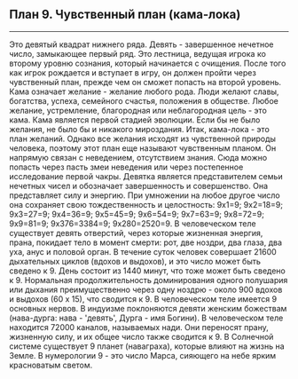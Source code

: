 ## План 9. Чувственный план (кама-лока)


---
Это девятый квадрат нижнего ряда. Девять - завершенное нечетное число, замыкающее первый ряд. Это лестница, ведущая игрока ко второму уровню сознания, который начинается с очищения. После того как игрок рождается и вступает в игру, он должен пройти через чувственный план, прежде чем он сможет попасть на второй уровень. Кама означает желание - желание любого рода. Люди желают славы, богатства, успеха, семейного счастья, положения в обществе. Любое желание, устремление, благородная или неблагородная цель - это кама. Кама является первой стадией эволюции. Если бы не было желания, не было бы и никакого мироздания. Итак, кама-лока - это план желаний. Однако все желания исходят из чувственной природы человека, поэтому этот план еще называют чувственным планом. Он напрямую связан с неведением, отсутствием знания. Сюда можно попасть через пасть змеи неведения или через постепенное исследование первой чакры. Девятка является представителем семьи нечетных чисел и обозначает завершенность и совершенство. Она представляет силу и энергию. При умножении на любое другое число она сохраняет свою тождественность и целостность: 9x1=9; 9х2=18=9; 9х3=27=9; 9х4=36=9; 9х5=45=9; 9x6=54=9; 9x7=63=9; 9x8=72=9; 9x9=81=9; 9х376=3384=9; 9х280=2520=9. В человеческом теле существует девять отверстий, через которые жизненная энергия, прана, покидает тело в момент смерти: рот, две ноздри, два глаза, два уха, анус и половой орган. В течение суток человек совершает 21600 дыхательных циклов (вдохов и выдохов), и это число может быть сведено к 9. День состоит из 1440 минут, что тоже может быть сведено к 9. Нормальная продолжительность доминирования одного полушария или дыхания преимущественно через одну ноздрю - около 900 вдохов и выдохов (60 х 15), что сводится к 9. В человеческом теле имеется 9 основных нервов. В индуизме поклоняются девяти женским божествам (нава-дурга: нава - 'девять', Дурга - имя Богини). В человеческом теле находится 72000 каналов, называемых нади. Они переносят прану, жизненную силу, и их общее число также сводится к 9. В Солнечной системе существует 9 планет (наваграха), которые влияют на жизнь на Земле. В нумерологии 9 - это число Марса, сияющего на небе ярким красноватым светом.
